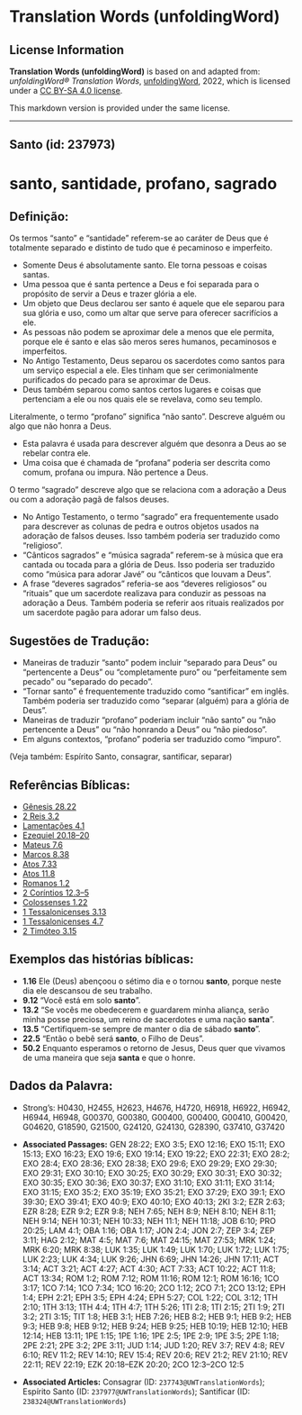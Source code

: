 # Translation Words (unfoldingWord)

## License Information

**Translation Words (unfoldingWord)** is based on and adapted from: _unfoldingWord® Translation Words_, [unfoldingWord](https://unfoldingword.org/utw), 2022, which is licensed under a [CC BY-SA 4.0 license](https://creativecommons.org/licenses/by-sa/4.0/legalcode.en).

This markdown version is provided under the same license.



--------------------------------

## Santo (id: 237973)

santo, santidade, profano, sagrado
==================================

Definição:
----------

Os termos “santo” e “santidade” referem\-se ao caráter de Deus que é totalmente separado e distinto de tudo que é pecaminoso e imperfeito.

* Somente Deus é absolutamente santo. Ele torna pessoas e coisas santas.
* Uma pessoa que é santa pertence a Deus e foi separada para o propósito de servir a Deus e trazer glória a ele.
* Um objeto que Deus declarou ser santo é aquele que ele separou para sua glória e uso, como um altar que serve para oferecer sacrifícios a ele.
* As pessoas não podem se aproximar dele a menos que ele permita, porque ele é santo e elas são meros seres humanos, pecaminosos e imperfeitos.
* No Antigo Testamento, Deus separou os sacerdotes como santos para um serviço especial a ele. Eles tinham que ser cerimonialmente purificados do pecado para se aproximar de Deus.
* Deus também separou como santos certos lugares e coisas que pertenciam a ele ou nos quais ele se revelava, como seu templo.

Literalmente, o termo “profano” significa “não santo”. Descreve alguém ou algo que não honra a Deus.

* Esta palavra é usada para descrever alguém que desonra a Deus ao se rebelar contra ele.
* Uma coisa que é chamada de “profana” poderia ser descrita como comum, profana ou impura. Não pertence a Deus.

O termo “sagrado” descreve algo que se relaciona com a adoração a Deus ou com a adoração pagã de falsos deuses.

* No Antigo Testamento, o termo “sagrado” era frequentemente usado para descrever as colunas de pedra e outros objetos usados na adoração de falsos deuses. Isso também poderia ser traduzido como “religioso”.
* “Cânticos sagrados” e “música sagrada” referem\-se à música que era cantada ou tocada para a glória de Deus. Isso poderia ser traduzido como “música para adorar Javé” ou “cânticos que louvam a Deus”.
* A frase “deveres sagrados” referia\-se aos “deveres religiosos” ou “rituais” que um sacerdote realizava para conduzir as pessoas na adoração a Deus. Também poderia se referir aos rituais realizados por um sacerdote pagão para adorar um falso deus.

Sugestões de Tradução:
----------------------

* Maneiras de traduzir “santo” podem incluir “separado para Deus” ou “pertencente a Deus” ou “completamente puro” ou “perfeitamente sem pecado” ou “separado do pecado”.
* “Tornar santo” é frequentemente traduzido como “santificar” em inglês. Também poderia ser traduzido como “separar (alguém) para a glória de Deus”.
* Maneiras de traduzir “profano” poderiam incluir “não santo” ou “não pertencente a Deus” ou “não honrando a Deus” ou “não piedoso”.
* Em alguns contextos, “profano” poderia ser traduzido como “impuro”.

(Veja também: Espírito Santo, consagrar, santificar, separar)

Referências Bíblicas:
---------------------

* [Gênesis 28\.22](https://ref.ly/Gen28:22)
* [2 Reis 3\.2](https://ref.ly/2Kgs3:2)
* [Lamentações 4\.1](https://ref.ly/Lam4:1)
* [Ezequiel 20\.18–20](https://ref.ly/Ezek20:18-Ezek20:20)
* [Mateus 7\.6](https://ref.ly/Matt7:6)
* [Marcos 8\.38](https://ref.ly/Mark8:38)
* [Atos 7\.33](https://ref.ly/Acts7:33)
* [Atos 11\.8](https://ref.ly/Acts11:8)
* [Romanos 1\.2](https://ref.ly/Rom1:2)
* [2 Coríntios 12\.3–5](https://ref.ly/2Cor12:3-2Cor12:5)
* [Colossenses 1\.22](https://ref.ly/Col1:22)
* [1 Tessalonicenses 3\.13](https://ref.ly/1Thess3:13)
* [1 Tessalonicenses 4\.7](https://ref.ly/1Thess4:7)
* [2 Timóteo 3\.15](https://ref.ly/2Tim3:15)

Exemplos das histórias bíblicas:
--------------------------------

* **1\.16** Ele (Deus) abençoou o sétimo dia e o tornou **santo**, porque neste dia ele descansou de seu trabalho.
* **9\.12** “Você está em solo **santo**”.
* **13\.2** “Se vocês me obedecerem e guardarem minha aliança, serão minha posse preciosa, um reino de sacerdotes e uma nação **santa**”.
* **13\.5** “Certifiquem\-se sempre de manter o dia de sábado **santo**”.
* **22\.5** “Então o bebê será **santo**, o Filho de Deus”.
* **50\.2** Enquanto esperamos o retorno de Jesus, Deus quer que vivamos de uma maneira que seja **santa** e que o honre.

Dados da Palavra:
-----------------

* Strong’s: H0430, H2455, H2623, H4676, H4720, H6918, H6922, H6942, H6944, H6948, G00370, G00380, G00400, G00400, G00410, G00420, G04620, G18590, G21500, G24120, G24130, G28390, G37410, G37420

* **Associated Passages:** GEN 28:22; EXO 3:5; EXO 12:16; EXO 15:11; EXO 15:13; EXO 16:23; EXO 19:6; EXO 19:14; EXO 19:22; EXO 22:31; EXO 28:2; EXO 28:4; EXO 28:36; EXO 28:38; EXO 29:6; EXO 29:29; EXO 29:30; EXO 29:31; EXO 30:10; EXO 30:25; EXO 30:29; EXO 30:31; EXO 30:32; EXO 30:35; EXO 30:36; EXO 30:37; EXO 31:10; EXO 31:11; EXO 31:14; EXO 31:15; EXO 35:2; EXO 35:19; EXO 35:21; EXO 37:29; EXO 39:1; EXO 39:30; EXO 39:41; EXO 40:9; EXO 40:10; EXO 40:13; 2KI 3:2; EZR 2:63; EZR 8:28; EZR 9:2; EZR 9:8; NEH 7:65; NEH 8:9; NEH 8:10; NEH 8:11; NEH 9:14; NEH 10:31; NEH 10:33; NEH 11:1; NEH 11:18; JOB 6:10; PRO 20:25; LAM 4:1; OBA 1:16; OBA 1:17; JON 2:4; JON 2:7; ZEP 3:4; ZEP 3:11; HAG 2:12; MAT 4:5; MAT 7:6; MAT 24:15; MAT 27:53; MRK 1:24; MRK 6:20; MRK 8:38; LUK 1:35; LUK 1:49; LUK 1:70; LUK 1:72; LUK 1:75; LUK 2:23; LUK 4:34; LUK 9:26; JHN 6:69; JHN 14:26; JHN 17:11; ACT 3:14; ACT 3:21; ACT 4:27; ACT 4:30; ACT 7:33; ACT 10:22; ACT 11:8; ACT 13:34; ROM 1:2; ROM 7:12; ROM 11:16; ROM 12:1; ROM 16:16; 1CO 3:17; 1CO 7:14; 1CO 7:34; 1CO 16:20; 2CO 1:12; 2CO 7:1; 2CO 13:12; EPH 1:4; EPH 2:21; EPH 3:5; EPH 4:24; EPH 5:27; COL 1:22; COL 3:12; 1TH 2:10; 1TH 3:13; 1TH 4:4; 1TH 4:7; 1TH 5:26; 1TI 2:8; 1TI 2:15; 2TI 1:9; 2TI 3:2; 2TI 3:15; TIT 1:8; HEB 3:1; HEB 7:26; HEB 8:2; HEB 9:1; HEB 9:2; HEB 9:3; HEB 9:8; HEB 9:12; HEB 9:24; HEB 9:25; HEB 10:19; HEB 12:10; HEB 12:14; HEB 13:11; 1PE 1:15; 1PE 1:16; 1PE 2:5; 1PE 2:9; 1PE 3:5; 2PE 1:18; 2PE 2:21; 2PE 3:2; 2PE 3:11; JUD 1:14; JUD 1:20; REV 3:7; REV 4:8; REV 6:10; REV 11:2; REV 14:10; REV 15:4; REV 20:6; REV 21:2; REV 21:10; REV 22:11; REV 22:19; EZK 20:18–EZK 20:20; 2CO 12:3–2CO 12:5
* **Associated Articles:** Consagrar (ID: `237743@UWTranslationWords`); Espírito Santo (ID: `237977@UWTranslationWords`); Santificar (ID: `238324@UWTranslationWords`)

